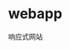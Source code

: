 # webapp
响应式网站
<html>
<title>响应式网站</title>
<meta charset="utf-8">
<meta http-equiv="X-UA-Compatible" content="IE=edge">
<meta name="viewport" content="width=device-width, initial-scale=1">
<head>
<link rel="stylesheet"type="text/css"href="cdn.bootcss.com.min.css"/>
<link rel="stylesheet"type="text/css"href="../style.css/>
</head>
<body>
<div class="container">
   <div class="row">
     <div class="col-md-4 col-sm-6"></div>
     <div class="col-md-4 col-sm-6"></div>
     <div class="col-md-4></div>
   </div>
</div>
</body>
</html>
